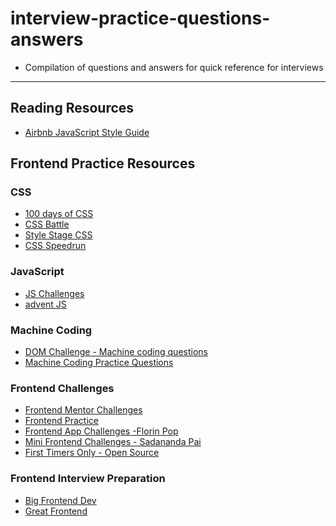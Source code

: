 # interview-practice-questions-answers

- Compilation of questions and answers for quick reference for interviews

---

## Reading Resources

- [Airbnb JavaScript Style Guide](https://github.com/airbnb/javascript)

## Frontend Practice Resources

### CSS

- [100 days of CSS](https://100dayscss.com/)
- [CSS Battle](https://cssbattle.dev/)
- [Style Stage CSS](https://stylestage.dev/)
- [CSS Speedrun](https://css-speedrun.netlify.app/)

### JavaScript

- [JS Challenges](https://www.jschallenger.com/)
- [advent JS](https://adventjs.dev/)

### Machine Coding

- [DOM Challenge - Machine coding questions](https://github.com/devkodeio/the-dom-challenge)
- [Machine Coding Practice Questions](https://workat.tech/machine-coding/practice)

### Frontend Challenges

- [Frontend Mentor Challenges](https://www.frontendmentor.io/challenges)
- [Frontend Practice](https://www.frontendpractice.com)
- [Frontend App Challenges -Florin Pop](https://github.com/florinpop17/app-ideas)
- [Mini Frontend Challenges - Sadananda Pai](https://github.com/sadanandpai/frontend-mini-challenges)
- [First Timers Only - Open Source](https://www.firsttimersonly.com/)

### Frontend Interview Preparation

- [Big Frontend Dev](https://bigfrontend.dev/)
- [Great Frontend](https://www.greatfrontend.com/)

<!-- Adding comment -->
